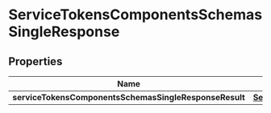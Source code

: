# ServiceTokensComponentsSchemasSingleResponse

## Properties
Name | Type | Description | Notes
------------ | ------------- | ------------- | -------------
**serviceTokensComponentsSchemasSingleResponseResult** | [**ServiceTokens**](ServiceTokens.md) |  |  [optional]
